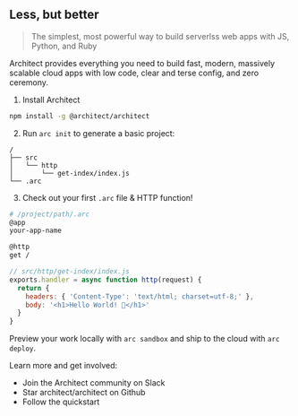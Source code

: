 ## Less, but better

> The simplest, most powerful way to build serverlss web apps with JS, Python, and Ruby

Architect provides everything you need to build fast, modern, massively scalable cloud apps with low code, clear and terse config, and zero ceremony.

1. Install Architect

```bash
npm install -g @architect/architect
```

2. Run `arc init` to generate a basic project:

```
/
├── src
│   └── http
│       └── get-index/index.js
└── .arc
```

3. Check out your first `.arc` file & HTTP function!

```bash
# /project/path/.arc
@app
your-app-name

@http
get /
```

```javascript
// src/http/get-index/index.js
exports.handler = async function http(request) {
  return {
    headers: { 'Content-Type': 'text/html; charset=utf-8;' },
    body: '<h1>Hello World! 🎉</h1>'
  }
}
```

Preview your work locally with `arc sandbox` and ship to the cloud with `arc deploy`.

Learn more and get involved:

- Join the Architect community on Slack
- Star architect/architect on Github
- Follow the quickstart
